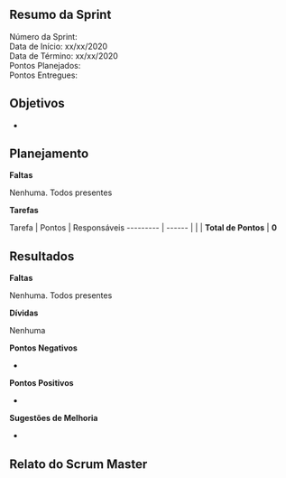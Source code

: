 
## Resumo da Sprint

Número da Sprint:  <br>
Data de Início:  xx/xx/2020 <br>
Data de Término: xx/xx/2020 <br>
Pontos Planejados:  <br>
Pontos Entregues:  <br>

## Objetivos

- 

## Planejamento

**Faltas** 

Nenhuma. Todos presentes

**Tarefas**

Tarefa   | Pontos | Responsáveis
--------- | ------ |
| |
**Total de Pontos** | **0**

## Resultados

**Faltas** 

Nenhuma. Todos presentes

**Dívidas**

Nenhuma


**Pontos Negativos**

- 

**Pontos Positivos**

- 

**Sugestões de Melhoria**

- 

## Relato do Scrum Master


